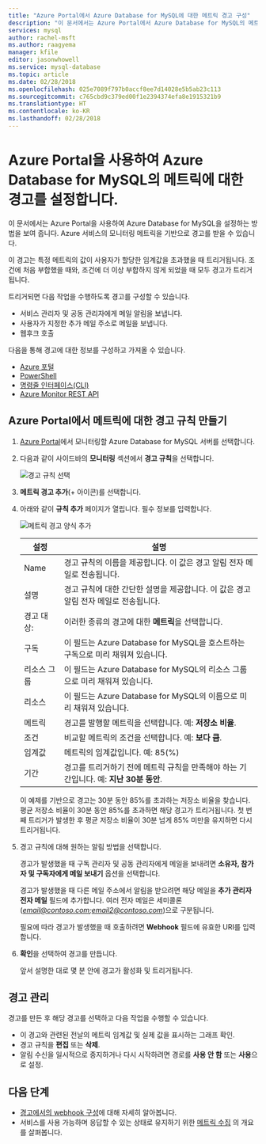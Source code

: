 ```yaml
---
title: "Azure Portal에서 Azure Database for MySQL에 대한 메트릭 경고 구성"
description: "이 문서에서는 Azure Portal에서 Azure Database for MySQL의 메트릭 경고를 구성 및 액세스하는 방법을 설명합니다."
services: mysql
author: rachel-msft
ms.author: raagyema
manager: kfile
editor: jasonwhowell
ms.service: mysql-database
ms.topic: article
ms.date: 02/28/2018
ms.openlocfilehash: 025e7089f797b0accf8ee7d14028e5b5ab23c113
ms.sourcegitcommit: c765cbd9c379ed00f1e2394374efa8e1915321b9
ms.translationtype: HT
ms.contentlocale: ko-KR
ms.lasthandoff: 02/28/2018
---
```

# <a name="use-the-azure-portal-to-set-up-alerts-on-metrics-for-azure-database-for-mysql"></a>Azure Portal을 사용하여 Azure Database for MySQL의 메트릭에 대한 경고를 설정합니다. 

이 문서에서는 Azure Portal을 사용하여 Azure Database for MySQL을 설정하는 방법을 보여 줍니다. Azure 서비스의 모니터링 메트릭을 기반으로 경고를 받을 수 있습니다.

이 경고는 특정 메트릭의 값이 사용자가 할당한 임계값을 초과했을 때 트리거됩니다. 조건에 처음 부합했을 때와, 조건에 더 이상 부합하지 않게 되었을 때 모두 경고가 트리거됩니다. 

트리거되면 다음 작업을 수행하도록 경고를 구성할 수 있습니다.
* 서비스 관리자 및 공동 관리자에게 메일 알림을 보냅니다.
* 사용자가 지정한 추가 메일 주소로 메일을 보냅니다.
* 웹후크 호출

다음을 통해 경고에 대한 정보를 구성하고 가져올 수 있습니다.
* [Azure 포털](../monitoring-and-diagnostics/insights-alerts-portal.md)
* [PowerShell](../monitoring-and-diagnostics/insights-alerts-powershell.md)
* [명령줄 인터페이스(CLI)](../monitoring-and-diagnostics/insights-alerts-command-line-interface.md)
* [Azure Monitor REST API](https://msdn.microsoft.com/library/azure/dn931945.aspx)

## <a name="create-an-alert-rule-on-a-metric-from-the-azure-portal"></a>Azure Portal에서 메트릭에 대한 경고 규칙 만들기
1. [Azure Portal](https://portal.azure.com/)에서 모니터링할 Azure Database for MySQL 서버를 선택합니다.

2. 다음과 같이 사이드바의 **모니터링** 섹션에서 **경고 규칙**을 선택합니다.

   ![경고 규칙 선택](./media/howto-alert-on-metric/1-alert-rules.png)

3. **메트릭 경고 추가**(+ 아이콘)를 선택합니다. 

4. 아래와 같이 **규칙 추가** 페이지가 열립니다.  필수 정보를 입력합니다.

   ![메트릭 경고 양식 추가](./media/howto-alert-on-metric/2-add-rule-form.png)

   | 설정 | 설명  |
   |---------|---------|
   | Name | 경고 규칙의 이름을 제공합니다. 이 값은 경고 알림 전자 메일로 전송됩니다. |
   | 설명 | 경고 규칙에 대한 간단한 설명을 제공합니다. 이 값은 경고 알림 전자 메일로 전송됩니다. |
   | 경고 대상: | 이러한 종류의 경고에 대한 **메트릭**을 선택합니다. |
   | 구독 | 이 필드는 Azure Database for MySQL을 호스트하는 구독으로 미리 채워져 있습니다. |
   | 리소스 그룹 | 이 필드는 Azure Database for MySQL의 리소스 그룹으로 미리 채워져 있습니다. |
   | 리소스 | 이 필드는 Azure Database for MySQL의 이름으로 미리 채워져 있습니다. |
   | 메트릭 | 경고를 발행할 메트릭을 선택합니다. 예: **저장소 비율**. |
   | 조건 | 비교할 메트릭의 조건을 선택합니다. 예: **보다 큼**. |
   | 임계값 | 메트릭의 임계값입니다. 예: 85(%) |
   | 기간 | 경고를 트리거하기 전에 메트릭 규칙을 만족해야 하는 기간입니다. 예: **지난 30분 동안**. |

   이 예제를 기반으로 경고는 30분 동안 85%를 초과하는 저장소 비율을 찾습니다. 평균 저장소 비율이 30분 동안 85%를 초과하면 해당 경고가 트리거됩니다. 첫 번째 트리거가 발생한 후 평균 저장소 비율이 30분 넘게 85% 미만을 유지하면 다시 트리거됩니다.

5. 경고 규칙에 대해 원하는 알림 방법을 선택합니다. 

   경고가 발생했을 때 구독 관리자 및 공동 관리자에게 메일을 보내려면 **소유자, 참가자 및 구독자에게 메일 보내기** 옵션을 선택합니다.

   경고가 발생했을 때 다른 메일 주소에서 알림을 받으려면 해당 메일을 **추가 관리자 전자 메일** 필드에 추가합니다. 여러 전자 메일은 세미콜론(*email@contoso.com;email2@contoso.com*)으로 구분됩니다.

   필요에 따라 경고가 발생했을 때 호출하려면 **Webhook** 필드에 유효한 URI를 입력합니다.

6. **확인**을 선택하여 경고를 만듭니다.

   앞서 설명한 대로 몇 분 안에 경고가 활성화 및 트리거됩니다.

## <a name="manage-your-alerts"></a>경고 관리
경고를 만든 후 해당 경고를 선택하고 다음 작업을 수행할 수 있습니다.

* 이 경고와 관련된 전날의 메트릭 임계값 및 실제 값을 표시하는 그래프 확인.
* 경고 규칙을 **편집** 또는 **삭제**.
* 알림 수신을 일시적으로 중지하거나 다시 시작하려면 경로를 **사용 안 함** 또는 **사용**으로 설정.


## <a name="next-steps"></a>다음 단계
* [경고에서의 webhook 구성](../monitoring-and-diagnostics/insights-webhooks-alerts.md)에 대해 자세히 알아봅니다.
* 서비스를 사용 가능하며 응답할 수 있는 상태로 유지하기 위한 [메트릭 수집](../monitoring-and-diagnostics/insights-how-to-customize-monitoring.md) 의 개요를 살펴봅니다.
